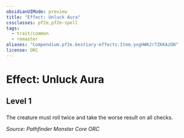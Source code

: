 ```yaml
---
obsidianUIMode: preview
title: "Effect: Unluck Aura"
cssclasses: pf2e,pf2e-spell
tags:
  - trait/common
  - remaster
aliases: "Compendium.pf2e.bestiary-effects.Item.yxgHWK2rTZKKAzDN"
license: ORC
---
```

# Effect: Unluck Aura
## Level 1
### 






The creature must roll twice and take the worse result on all checks.

*Source: Pathfinder Monster Core*
*ORC*